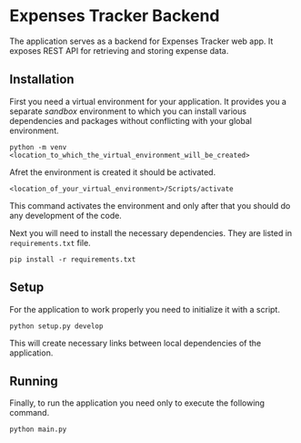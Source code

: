 # Expenses Tracker Backend

The application serves as a backend for Expenses Tracker web app. It exposes REST API for retrieving and storing expense data.

## Installation

First you need a virtual environment for your application. It provides you a separate _sandbox_ environment to which you can install various dependencies and packages without conflicting with your global environment.

    python -m venv <location_to_which_the_virtual_environment_will_be_created>

Afret the environment is created it should be activated.

    <location_of_your_virtual_environment>/Scripts/activate

This command activates the environment and only after that you should do any development of the code.

Next you will need to install the necessary dependencies. They are listed in `requirements.txt` file.

    pip install -r requirements.txt

## Setup

For the application to work properly you need to initialize it with a script.

    python setup.py develop

This will create necessary links between local dependencies of the application.

## Running

Finally, to run the application you need only to execute the following command.

    python main.py

